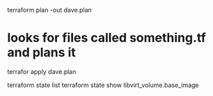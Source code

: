 terraform plan -out dave.plan
  # looks for files called something.tf and plans it
terrafor apply dave.plan

terraform state list
terraform state show libvirt_volume.base_image
